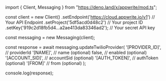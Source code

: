 import { Client, Messaging } from "https://deno.land/x/appwrite/mod.ts";

const client = new Client()
    .setEndpoint('https://cloud.appwrite.io/v1') // Your API Endpoint
    .setProject('5df5acd0d48c2') // Your project ID
    .setKey('919c2d18fb5d4...a2ae413da83346ad2'); // Your secret API key

const messaging = new Messaging(client);

const response = await messaging.updateTwilioProvider(
    '[PROVIDER_ID]', // providerId
    '[NAME]', // name (optional)
    false, // enabled (optional)
    '[ACCOUNT_SID]', // accountSid (optional)
    '[AUTH_TOKEN]', // authToken (optional)
    '[FROM]' // from (optional)
);

console.log(response);
